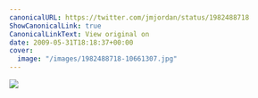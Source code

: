 ```yaml
---
canonicalURL: https://twitter.com/jmjordan/status/1982488718
ShowCanonicalLink: true
CanonicalLinkText: View original on
date: 2009-05-31T18:18:37+00:00
cover:
  image: "/images/1982488718-10661307.jpg"
---
```



![](/images/1982488718-10661307.jpg)